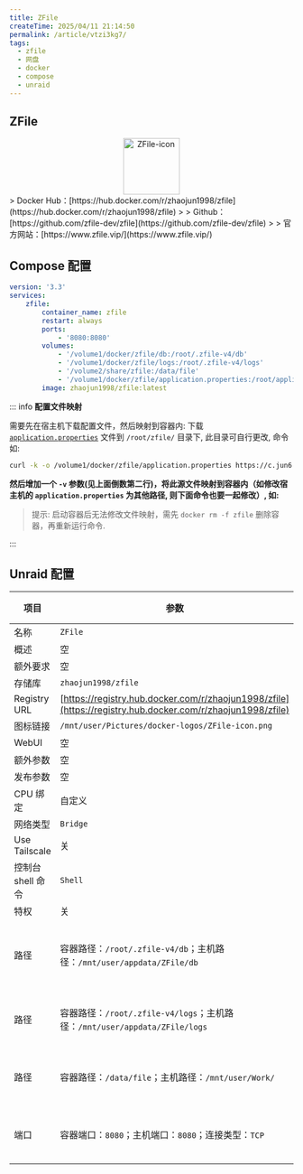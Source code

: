 ```yaml
---
title: ZFile
createTime: 2025/04/11 21:14:50
permalink: /article/vtzi3kg7/
tags:
  - zfile
  - 网盘
  - docker
  - compose
  - unraid
---
```

## ZFile

<div style="text-align: center;">
  <img src="/images/b-software-docker-2.ZFile/ZFile-icon.png" 
       alt="ZFile-icon" 
       style="height: 100px; width: auto; max-width: 100%; object-fit: contain;">
</div>
> Docker Hub：[https://hub.docker.com/r/zhaojun1998/zfile](https://hub.docker.com/r/zhaojun1998/zfile)
>
> Github：[https://github.com/zfile-dev/zfile⁠](https://github.com/zfile-dev/zfile)
>
> 官方网站：[https://www.zfile.vip/⁠](https://www.zfile.vip/)

## Compose 配置

```yaml
version: '3.3'
services:
    zfile:
        container_name: zfile
        restart: always
        ports:
            - '8080:8080' 
        volumes:
            - '/volume1/docker/zfile/db:/root/.zfile-v4/db'
            - '/volume1/docker/zfile/logs:/root/.zfile-v4/logs'
            - '/volume2/share/zfile:/data/file'
            - '/volume1/docker/zfile/application.properties:/root/application.properties' // [!code ++]
        image: zhaojun1998/zfile:latest
```

::: info **配置文件映射**

需要先在宿主机下载配置文件，然后映射到容器内: 下载 [`application.properties`](https://c.jun6.net/ZFILE/application.properties) 文件到 `/root/zfile/` 目录下, 此目录可自行更改, 命令如:

```bash
curl -k -o /volume1/docker/zfile/application.properties https://c.jun6.net/ZFILE/application.properties
```

**然后增加一个 `-v` 参数(见上面倒数第二行)，将此源文件映射到容器内（如修改宿主机的 `application.properties` 为其他路径, 则下面命令也要一起修改）, 如:**

> 提示: 启动容器后无法修改文件映射，需先 `docker rm -f zfile` 删除容器，再重新运行命令.

:::

## Unraid 配置

| 项目              | 参数                                                         | 备注       |
| ----------------- | ------------------------------------------------------------ | ---------- |
| 名称              | `ZFile`                                                      |            |
| 概述              | 空                                                           |            |
| 额外要求          | 空                                                           |            |
| 存储库            | `zhaojun1998/zfile`                                          |            |
| Registry URL      | [https://registry.hub.docker.com/r/zhaojun1998/zfile](https://registry.hub.docker.com/r/zhaojun1998/zfile) |            |
| 图标链接          | `/mnt/user/Pictures/docker-logos/ZFile-icon.png`             |            |
| WebUI             | 空                                                           |            |
| 额外参数          | 空                                                           |            |
| 发布参数          | 空                                                           |            |
| CPU 绑定          | 自定义                                                       |            |
| 网络类型          | `Bridge`                                                     |            |
| Use Tailscale     | 关                                                           |            |
| 控制台 shell 命令 | `Shell`                                                      |            |
| 特权              | 关                                                           |            |
| 路径              | 容器路径：`/root/.zfile-v4/db`；主机路径：`/mnt/user/appdata/ZFile/db` | 数据库路径 |
| 路径              | 容器路径：`/root/.zfile-v4/logs`；主机路径：`/mnt/user/appdata/ZFile/logs` | 日志路径   |
| 路径              | 容器路径：`/data/file`；主机路径：`/mnt/user/Work/`          | 存储路径   |
| 端口              | 容器端口：`8080`；主机端口：`8080`；连接类型：`TCP`          | 映射端口   |
